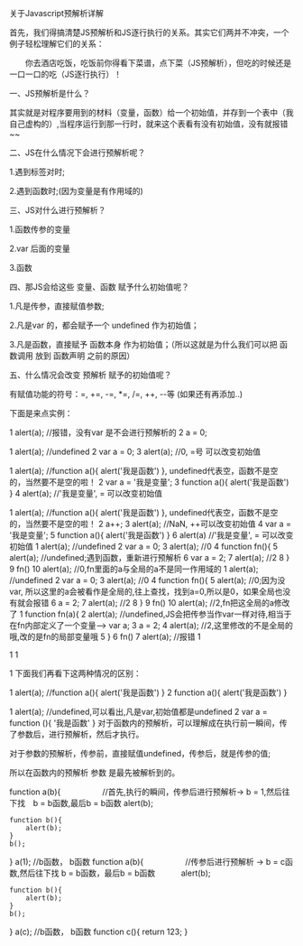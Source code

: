 关于Javascript预解析详解

首先，我们得搞清楚JS预解析和JS逐行执行的关系。其实它们两并不冲突，一个例子轻松理解它们的关系：

　　你去酒店吃饭，吃饭前你得看下菜谱，点下菜（JS预解析），但吃的时候还是一口一口的吃（JS逐行执行）！

一、JS预解析是什么？

其实就是对程序要用到的材料（变量，函数）给一个初始值，并存到一个表中（我自己虚构的）,当程序运行到那一行时，就来这个表看有没有初始值，没有就报错~~

二、JS在什么情况下会进行预解析呢？

1.遇到<script></script>标签对时;

2.遇到函数时;(因为变量是有作用域的)

三、JS对什么进行预解析？

1.函数传参的变量

2.var 后面的变量

3.函数

四、那JS会给这些 变量、函数 赋予什么初始值呢？

1.凡是传参，直接赋值参数;

2.凡是var 的，都会赋予一个 undefined 作为初始值；

3.凡是函数，直接赋予 函数本身 作为初始值；（所以这就是为什么我们可以把 函数调用 放到 函数声明 之前的原因）

五、什么情况会改变 预解析 赋予的初始值呢？

有赋值功能的符号：=, +=, -=, *=, /=, ++, --等 (如果还有再添加..)

下面是来点实例：

1 alert(a);    //报错，没有var 是不会进行预解析的
2 a = 0;

1 alert(a);    //undefined
2 var a = 0;
3 alert(a);    //0, =号 可以改变初始值

1 alert(a);    //function a(){ alert('我是函数') },  undefined代表空，函数不是空的，当然要不是空的啦！
2 var a = '我是变量';
3 function a(){ alert('我是函数') }
4 alert(a);    //'我是变量', = 可以改变初始值

1 alert(a);    //function a(){ alert('我是函数') },  undefined代表空，函数不是空的，当然要不是空的啦！
2 a++;
3 alert(a);    //NaN, ++可以改变初始值
4 var a = '我是变量';
5 function a(){ alert('我是函数') }
6 alert(a)    //'我是变量', = 可以改变初始值
 1 alert(a);    //undefined
 2 var a = 0;
 3 alert(a);    //0
 4 function fn(){
 5     alert(a);    //undefined;遇到函数，重新进行预解析
 6     var a = 2;
 7     alert(a);    //2
 8 }
 9 fn()
10 alert(a);    //0,fn里面的a与全局的a不是同一作用域的
 1 alert(a);    //undefined
 2 var a = 0;
 3 alert(a);    //0
 4 function fn(){
 5     alert(a);    //0;因为没var, 所以这里的a会被看作是全局的,往上查找，找到a=0,所以是0，如果全局也没有就会报错
 6     a = 2;
 7     alert(a);    //2
 8 }
 9 fn()
10 alert(a);    //2,fn把这全局的a修改了
1 function fn(a){
2    alert(a);    //undefined,JS会把传参当作var一样对待,相当于在fn内部定义了一个变量--> var a;
3    a = 2;
4    alert(a);    //2,这里修改的不是全局的哦,改的是fn的局部变量哦
5 }
6 fn()
7 alert(a);    //报错
1 <script>
2 alert(a);    //报错，因为遇到<script>标签对时，会先对这一块进行预解析，运行到下面的才会再进行预解析，下面没预解析，所以找不到a，于是报错了
3 </script>
 
1 <script>
2 alert(a);    //undefined
3 var a = 0;
4 alert(a);    //0
5 </script>
1 <script>
2 var a;    
3 </script>

1 <script>
2 alert(a);    //undefined,虽然这个<script>标签对没有定义a，但会往上查找，上面的个<script>标签定义了，所以为undefined
3 </script>
下面我们再看下这两种情况的区别：

1 alert(a);    //function a(){ alert('我是函数') }
2 function a(){ alert('我是函数') }

1 alert(a);    //undefined,可以看出,凡是var,初始值都是undefined
2 var a = function (){ '我是函数' }
对于函数内的预解析，可以理解成在执行前一瞬间，传了参数后，进行预解析，然后才执行。

对于参数的预解析，传参前，直接赋值undefined，传参后，就是传参的值;

所以在函数内的预解析 参数 是最先被解析到的。

function a(b){
　　　　　//首先,执行的瞬间，传参后进行预解析-> b = 1,然后往下找　b = b函数,最后b = b函数
    alert(b);
 
    function b(){
        alert(b);
    }
    b();
}
a(1);   //b函数， b函数
function a(b){
　　　　　//传参后进行预解析 -> b = c函数,然后往下找 b = b函数，最后b = b函数　　　
    alert(b);
 
    function b(){
        alert(b);
    }
    b();
}
a(c);   //b函数，  b函数
function c(){ return 123; }
